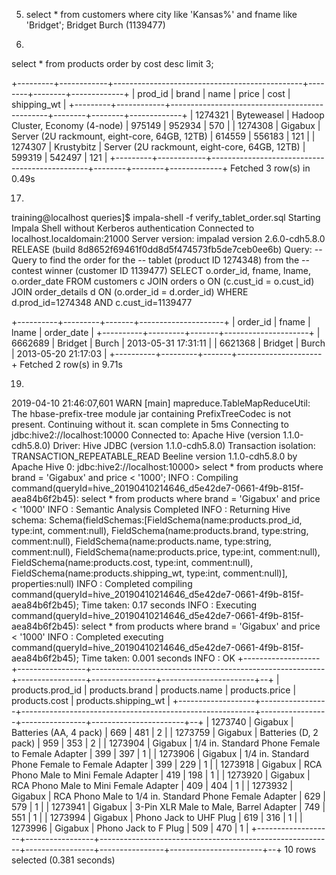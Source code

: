 5. select * from customers where city like 'Kansas%' and fname like 'Bridget';
Bridget Burch (1139477)

13.
select * from products order by cost desc limit 3;

+---------+------------+-----------------------------------------------+--------+--------+-------------+
| prod_id | brand      | name                                          | price  | cost   | shipping_wt |
+---------+------------+-----------------------------------------------+--------+--------+-------------+
| 1274321 | Byteweasel | Hadoop Cluster, Economy (4-node)              | 975149 | 952934 | 570         |
| 1274308 | Gigabux    | Server (2U rackmount, eight-core, 64GB, 12TB) | 614559 | 556183 | 121         |
| 1274307 | Krustybitz | Server (2U rackmount, eight-core, 64GB, 12TB) | 599319 | 542497 | 121         |
+---------+------------+-----------------------------------------------+--------+--------+-------------+
Fetched 3 row(s) in 0.49s

17.
training@localhost queries]$ impala-shell -f verify_tablet_order.sql
Starting Impala Shell without Kerberos authentication
Connected to localhost.localdomain:21000
Server version: impalad version 2.6.0-cdh5.8.0 RELEASE (build 8d8652f69461f0dd8d5f474573fb5de7ceb0ee6b)
Query: -- Query to find the order for the
-- tablet (product ID 1274348) from the
-- contest winner (customer ID 1139477)
SELECT o.order_id, fname, lname, o.order_date
FROM customers c
JOIN orders o
   ON (c.cust_id = o.cust_id)
JOIN order_details d
   ON (o.order_id = d.order_id)
WHERE d.prod_id=1274348
  AND c.cust_id=1139477

+----------+---------+-------+---------------------+
| order_id | fname   | lname | order_date          |
+----------+---------+-------+---------------------+
| 6662689  | Bridget | Burch | 2013-05-31 17:31:11 |
| 6621368  | Bridget | Burch | 2013-05-20 21:17:03 |
+----------+---------+-------+---------------------+
Fetched 2 row(s) in 9.71s

19.
2019-04-10 21:46:07,601 WARN  [main] mapreduce.TableMapReduceUtil: The hbase-prefix-tree module jar containing PrefixTreeCodec is not present.  Continuing without it.
scan complete in 5ms
Connecting to jdbc:hive2://localhost:10000
Connected to: Apache Hive (version 1.1.0-cdh5.8.0)
Driver: Hive JDBC (version 1.1.0-cdh5.8.0)
Transaction isolation: TRANSACTION_REPEATABLE_READ
Beeline version 1.1.0-cdh5.8.0 by Apache Hive
0: jdbc:hive2://localhost:10000> select * from products where brand = 'Gigabux' and price < '1000';
INFO  : Compiling command(queryId=hive_20190410214646_d5e42de7-0661-4f9b-815f-aea84b6f2b45): select * from products where brand = 'Gigabux' and price < '1000'
INFO  : Semantic Analysis Completed
INFO  : Returning Hive schema: Schema(fieldSchemas:[FieldSchema(name:products.prod_id, type:int, comment:null), FieldSchema(name:products.brand, type:string, comment:null), FieldSchema(name:products.name, type:string, comment:null), FieldSchema(name:products.price, type:int, comment:null), FieldSchema(name:products.cost, type:int, comment:null), FieldSchema(name:products.shipping_wt, type:int, comment:null)], properties:null)
INFO  : Completed compiling command(queryId=hive_20190410214646_d5e42de7-0661-4f9b-815f-aea84b6f2b45); Time taken: 0.17 seconds
INFO  : Executing command(queryId=hive_20190410214646_d5e42de7-0661-4f9b-815f-aea84b6f2b45): select * from products where brand = 'Gigabux' and price < '1000'
INFO  : Completed executing command(queryId=hive_20190410214646_d5e42de7-0661-4f9b-815f-aea84b6f2b45); Time taken: 0.001 seconds
INFO  : OK
+-------------------+-----------------+----------------------------------------------------------+-----------------+----------------+-----------------------+--+
| products.prod_id  | products.brand  |                      products.name                       | products.price  | products.cost  | products.shipping_wt  |
+-------------------+-----------------+----------------------------------------------------------+-----------------+----------------+-----------------------+--+
| 1273740           | Gigabux         | Batteries (AA, 4 pack)                                   | 669             | 481            | 2                     |
| 1273759           | Gigabux         | Batteries (D, 2 pack)                                    | 959             | 353            | 2                     |
| 1273904           | Gigabux         | 1/4 in. Standard Phone Female to Female Adapter          | 399             | 397            | 1                     |
| 1273906           | Gigabux         | 1/4 in. Standard Phone Female to Female Adapter          | 399             | 229            | 1                     |
| 1273918           | Gigabux         | RCA Phono Male to Mini Female Adapter                    | 419             | 198            | 1                     |
| 1273920           | Gigabux         | RCA Phono Male to Mini Female Adapter                    | 409             | 404            | 1                     |
| 1273932           | Gigabux         | RCA Phono Male to 1/4 in. Standard Phone Female Adapter  | 629             | 579            | 1                     |
| 1273941           | Gigabux         | 3-Pin XLR Male to Male, Barrel Adapter                   | 749             | 551            | 1                     |
| 1273994           | Gigabux         | Phono Jack to UHF Plug                                   | 619             | 316            | 1                     |
| 1273996           | Gigabux         | Phono Jack to F Plug                                     | 509             | 470            | 1                     |
+-------------------+-----------------+----------------------------------------------------------+-----------------+----------------+-----------------------+--+
10 rows selected (0.381 seconds)
